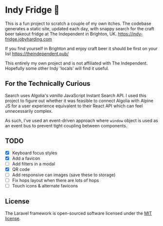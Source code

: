 # Indy Fridge 🍻

This is a fun project to scratch a couple of my own itches.
The codebase generates a static site, updated each day, with
snappy search for the craft beer takeout fridge at The Independent
in Brighton, UK. https://indy-fridge.jobyharding.com

If you find yourself in Brighton and enjoy craft beer it should
be first on your list https://theindependent.pub/

This entirely my own project and is not affiliated with The Independent.
Hopefully some other Indy 'locals' will find it useful.

## For the Technically Curious

Search uses Algolia's *vanilla* JavaScript Instant Search API.
I used this project to figure out whether it was feasible to
connect Algolia with Alpine JS for a user experience equivalent to
their React API which can feel unnecessarily complex.

As such, I've used an event-driven approach where `window` object is
used as an event bus to prevent tight coupling between components.

## TODO
- [x] Keyboard focus styles
- [x] Add a favicon
- [ ] Add filters in a modal
- [x] QR code
- [ ] Add responsive can images (save these to storage)
- [ ] Fix hops layout when there are lots of hops
- [ ] Touch icons & alternate favicons

## License

The Laravel framework is open-sourced software licensed under the [MIT license](https://opensource.org/licenses/MIT).
